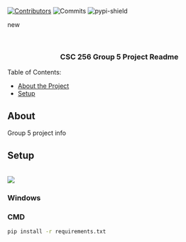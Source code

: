 
<!-- PROJECT SHIELDS -->
[![Contributors][contributors-shield]][contributors-url]
![Commits][commit-shield]
![pypi-shield]




new

<br />
<div align="center">
    <h3 align="center">CSC 256 Group 5 Project Readme</h3>
</div>



<!-- TABLE OF CONTENTS -->

Table of Contents:
- [About the Project](#about)
- [Setup](#setup)


<!-- ABOUT THE PROJECT -->
## About
Group 5 project info

## Setup
<p align="left">
<br />
<a><img src ="https://avatars.githubusercontent.com/u/983927?s=48&v=4"></a>
<br />
</p>

### Windows

### CMD

```cmd
pip install -r requirements.txt
```


<!-- MARKDOWN LINKS & IMAGES  -->

[contributors-shield]: https://img.shields.io/github/contributors/mssalstrom/CSC256_Group5_TestRepo
[contributors-url]: https://github.com/mssalstrom/CSC256_Group5_TestRepo/graphs/contributors
[commit-shield]: https://img.shields.io/github/last-commit/mssalstrom/CSC256_Group5_TestRepo
[pypi-shield]: https://img.shields.io/pypi/pyversions/iconsdk



